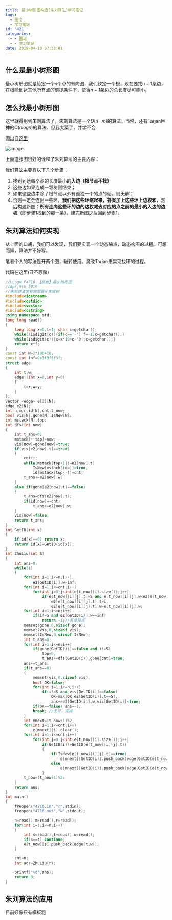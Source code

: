 ```yaml
---
title: 最小树形图构造(朱刘算法)学习笔记
tags:
  - 图论
  - 学习笔记
id: '421'
categories:
  - - 图论
  - - 学习笔记
date: 2019-04-10 07:33:01
---
```


## 什么是最小树形图

最小树形图就是给定一个$n$个点的有向图，我们钦定一个根，现在要找$n-1$条边，在根能到达其他所有点的前提条件下，使得$n-1$条边的总长度尽可能小。


## 怎么找最小树形图

这里就得用到朱刘算法了。朱刘算法是一个$O(n \cdot m)$的算法。当然，还有Tarjan巨神的$O(nlogn)$的算法。但我太菜了，并学不会 

图出自[这里](https://www.luogu.org/blog/i207M/shu-xing-tu-shu-liu-suan-fa-xue-xi-bi-ji-xie-ti-bao-gao-p4716-post) 

![image](https://cdn.luogu.com.cn/upload/pic/22858.png) 

上面这张图很好的诠释了朱刘算法的主要内容： 

我们算法主要有以下几个步骤： 

1. 找到到达每个点的长度最小的**入边（根节点不找）** 
2. 这些边如果连成一颗树则结束； 
3. 如果这些边中除了根节点以外有孤独一个的点的话，则无解； 
4. 否则一定会连出一些环，**我们把这些环缩起来，答案加上这些环上边权和**，然后构建新图：**所有连向这些环的边的边权减去对应的点之前的最小的入边的边权**（即步骤1找到的那一条）。建完新图之后回到步骤1。


## 朱刘算法如何实现

从上面的口胡，我们可以发现，我们要实现一个动态缩点，动态构图的过程。可想而知，算法并不好写。 

笔者个人的写法是开两个图，辗转使用。魔改Tarjan来实现找环的过程。 

代码在这里(丑不忍赌)

```cpp
//Luogu P4716 【模板】最小树形图
//Apr,9th,2019
//朱刘算法求有向图最小生成树
#include<iostream>
#include<cstdio>
#include<vector>
#include<cstring>
using namespace std;
long long read()
{
    long long x=0,f=1; char c=getchar();
    while(!isdigit(c)){if(c=='-') f=-1;c=getchar();}
    while(isdigit(c)){x=x*10+c-'0';c=getchar();}
    return x*f;
}
const int N=2*100+10;
const int inf=0x3f3f3f3f;
struct edge
{
    int t,w;
    edge (int x=0,int y=0)
    {
        t=x,w=y;
    }
};
vector <edge> e[2][N];
edge e2[N];
int n,m,r,id[N],cnt,t_now;
bool vis[N],gone[N],IsNew[N];
int mstack[N],top;
int dfs(int now)
{
    int t_ans=0;
    mstack[++top]=now;
    vis[now]=gone[now]=true;
    if(vis[e2[now].t]==true)
    {
        cnt++;
        while(mstack[top+1]!=e2[now].t)
            IsNew[mstack[top]]=true,
            id[mstack[top--]]=cnt;
        t_ans+=e2[now].w;
    }
    else if(gone[e2[now].t]==false)
    {
        t_ans=dfs(e2[now].t);
        if(id[now]==cnt)
            t_ans+=e2[now].w;
    }
    vis[now]=false;
    return t_ans;
}
int GetID(int x)
{
    if(id[x]==0) return x;
    return id[x]=GetID(id[x]);
}
int ZhuLiu(int S)
{
    int ans=0;
    while(1)
    {
        for(int i=1;i<=n;i++)
            e2[GetID(i)].w=inf;
        for(int i=1;i<=cnt;i++)
            for(int j=0;j<int(e[t_now][i].size());j++)
                if(e[t_now][i][j].t!=S and e[t_now][i][j].w<e2[e[t_now][i][j].t].w)
                    e2[e[t_now][i][j].t].t=i,
                    e2[e[t_now][i][j].t].w=e[t_now][i][j].w;
        for(int i=1;i<=n;i++)
            if(i!=S and e2[GetID(i)].w==inf)
                return -1;//有单独点
        memset(gone,0,sizeof gone);
        memset(vis,0,sizeof vis);
        memset(IsNew,0,sizeof IsNew);
        int t_ans=0;
        for(int i=1;i<=n;i++)
            if(gone[GetID(i)]==false and i!=S)
                top=0,
                t_ans+=dfs(GetID(i)),gone[cnt]=true;
        ans+=t_ans;
        if(t_ans==0)
        {
            memset(vis,0,sizeof vis);
            bool OK=false;
            for(int i=1;i<=n;i++)
                if(i!=S and vis[GetID(i)]==false)
                    OK=max(OK,e2[GetID(i)].t==S),
                    ans+=e2[GetID(i)].w,vis[GetID(i)]=true;
            if(OK==false) ans=-1;
            break; //无环，完成
        }
        int mnext=(t_now+1)%2;
        for(int i=1;i<=cnt;i++)
            e[mnext][i].clear();
        for(int i=1;i<=cnt;i++)
            for(int j=0;j<int(e[t_now][i].size());j++)
                if(GetID(i)!=GetID(e[t_now][i][j].t))
                {
                    if(IsNew[e[t_now][i][j].t]==true)
                        e[mnext][GetID(i)].push_back(edge(GetID(e[t_now][i][j].t),e[t_now][i][j].w - e2[e[t_now][i][j].t].w));
                    else
                        e[mnext][GetID(i)].push_back(edge(GetID(e[t_now][i][j].t),e[t_now][i][j].w));
                }
        t_now=(t_now+1)%2;
    }
    return ans;
}
int main()
{
    freopen("4716.in","r",stdin);
    freopen("4716.out","w",stdout);

    n=read(),m=read(),r=read();
    for(int i=1;i<=m;i++)
    {
        int s=read(),t=read(),w=read();
        if(s==t) continue;
        e[t_now][s].push_back(edge(t,w));
    }

    cnt=n;
    int ans=ZhuLiu(r);

    printf("%d",ans);
    return 0;
}

```


## 朱刘算法的应用

目前好像只有模板题